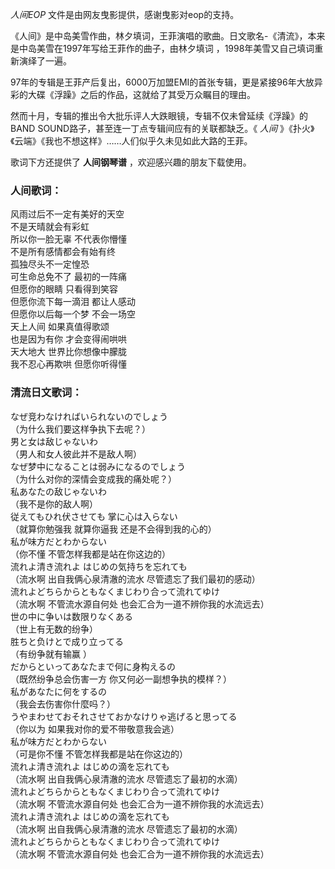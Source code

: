 

_人间EOP_ 文件是由网友曳影提供，感谢曳影对eop的支持。  
  
《人间》是中岛美雪作曲，林夕填词，王菲演唱的歌曲。日文歌名-《清流》，本来是中岛美雪在1997年写给王菲作的曲子，由林夕填词
，1998年美雪又自己填词重新演绎了一遍。  
  
97年的专辑是王菲产后复出，6000万加盟EMI的首张专辑，更是紧接96年大放异彩的大碟《浮躁》之后的作品，这就给了其受万众瞩目的理由。  
  
然而十月，专辑的推出令大批乐评人大跌眼镜，专辑不仅未曾延续《浮躁》的BAND SOUND路子，甚至连一丁点专辑间应有的关联都缺乏。《 _人间_
》《扑火》《云端》《我也不想这样》……人们似乎久未见如此大路的王菲。  
  
歌词下方还提供了 **人间钢琴谱** ，欢迎感兴趣的朋友下载使用。

### 人间歌词：

风雨过后不一定有美好的天空  
不是天晴就会有彩虹  
所以你一脸无辜 不代表你懵懂  
不是所有感情都会有始有终  
孤独尽头不一定惶恐  
可生命总免不了 最初的一阵痛  
但愿你的眼睛 只看得到笑容  
但愿你流下每一滴泪 都让人感动  
但愿你以后每一个梦 不会一场空  
天上人间 如果真值得歌颂  
也是因为有你 才会变得闹哄哄  
天大地大 世界比你想像中朦胧  
我不忍心再欺哄 但愿你听得懂

### 清流日文歌词：

なぜ竞わなければいられないのでしょう  
（为什么我们要这样争执下去呢？）  
男と女は敌じゃないわ  
（男人和女人彼此并不是敌人啊）  
なぜ梦中になることは弱みになるのでしょう  
（为什么对你的深情会变成我的痛处呢？）  
私あなたの敌じゃないわ  
（我不是你的敌人啊）  
従えてもひれ伏させても 掌に心は入らない  
（就算你勉强我 就算你逼我 还是不会得到我的心的）  
私が味方だとわからない  
（你不懂 不管怎样我都是站在你这边的）  
流れよ清き流れよ はじめの気持ちを忘れても  
（流水啊 出自我俩心泉清澈的流水 尽管遗忘了我们最初的感动）  
流れよどちらからともなくまじわり合って流れてゆけ  
（流水啊 不管流水源自何处 也会汇合为一道不辨你我的水流远去）  
世の中に争いは数限りなくある  
（世上有无数的纷争）  
胜ちと负けとで成り立ってる  
（有纷争就有输赢 ）  
だからといってあなたまで何に身构えるの  
（既然纷争总会伤害一方 你又何必一副想争执的模样？）  
私があなたに何をするの  
（我会去伤害你什麼吗？）  
うやまわせておそれさせておかなけりゃ逃げると思ってる  
（你以为 如果我对你的爱不带敬意我会逃）  
私が味方だとわからない  
（可是你不懂 不管怎样我都是站在你这边的）  
流れよ清き流れよ はじめの滴を忘れても  
（流水啊 出自我俩心泉清澈的流水 尽管遗忘了最初的水滴）  
流れよどちらからともなくまじわり合って流れてゆけ  
（流水啊 不管流水源自何处 也会汇合为一道不辨你我的水流远去）  
流れよ清き流れよ はじめの滴を忘れても  
（流水啊 出自我俩心泉清澈的流水 尽管遗忘了最初的水滴）  
流れよどちらからともなくまじわり合って流れてゆけ  
（流水啊 不管流水源自何处 也会汇合为一道不辨你我的水流远去）

